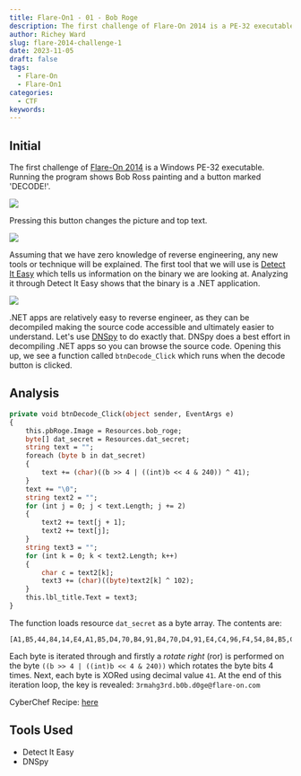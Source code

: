 ```yaml
---
title: Flare-On1 - 01 - Bob Roge
description: The first challenge of Flare-On 2014 is a PE-32 executable. Running the program shows Bob Ross painting and a button marked 'DECODE!'.
author: Richey Ward
slug: flare-2014-challenge-1
date: 2023-11-05
draft: false
tags:
  - Flare-On
  - Flare-On1
categories:
  - CTF
keywords:
---
```


## Initial

The first challenge of [Flare-On 2014](/ctf/writeups/#flare-on-2014) is a Windows PE-32 executable. Running the program shows Bob Ross painting and a button marked 'DECODE!'.

![](/images/ctf/flareon/2014/01-01.png)

Pressing this button changes the picture and top text.

![](/images/ctf/flareon/2014/01-02.png)

Assuming that we have zero knowledge of reverse engineering, any new tools or technique will be explained.  The first tool that we will use is [Detect It Easy](https://github.com/horsicq/Detect-It-Easy) which tells us information on the binary we are looking at.  Analyzing it through Detect It Easy shows that the binary is a .NET application.

![](/images/ctf/flareon/2014/01-03.png)

.NET apps are relatively easy to reverse engineer, as they can be decompiled making the source code accessible and ultimately easier to understand. Let's use [DNSpy](https://github.com/dnSpy/dnSpy) to do exactly that. DNSpy does a best effort in decompiling .NET apps so you can browse the source code. Opening this up, we see a function called `btnDecode_Click` which runs when the decode button is clicked.

## Analysis

```vb
private void btnDecode_Click(object sender, EventArgs e)
{
	this.pbRoge.Image = Resources.bob_roge;
	byte[] dat_secret = Resources.dat_secret;
	string text = "";
	foreach (byte b in dat_secret)
	{
		text += (char)((b >> 4 | ((int)b << 4 & 240)) ^ 41);
	}
	text += "\0";
	string text2 = "";
	for (int j = 0; j < text.Length; j += 2)
	{
		text2 += text[j + 1];
		text2 += text[j];
	}
	string text3 = "";
	for (int k = 0; k < text2.Length; k++)
	{
		char c = text2[k];
		text3 += (char)((byte)text2[k] ^ 102);
	}
	this.lbl_title.Text = text3;
}
```

The function loads resource `dat_secret` as a byte array. The contents are:

```
[A1,B5,44,84,14,E4,A1,B5,D4,70,B4,91,B4,70,D4,91,E4,C4,96,F4,54,84,B5,C4,40,64,74,70,A4,64,44]
```

Each byte is iterated through and firstly a _rotate right_ (ror) is performed on the byte `((b >> 4 | ((int)b << 4 & 240))` which rotates the byte bits 4 times. Next, each byte is XORed using decimal value `41`. At the end of this iteration loop, the key is revealed: `3rmahg3rd.b0b.d0ge@flare-on.com`

CyberChef Recipe: [here](<https://gchq.github.io/CyberChef/#recipe=From_Hex('Auto')Rotate_left(4,false)XOR(%7B'option':'Decimal','string':'41'%7D,'Standard',false)&input=QTFCNTQ0ODQxNEU0QTFCNUQ0NzBCNDkxQjQ3MEQ0OTFFNEM0OTZGNDU0ODRCNUM0NDA2NDc0NzBBNDY0NDQK>)

## Tools Used

- Detect It Easy
- DNSpy